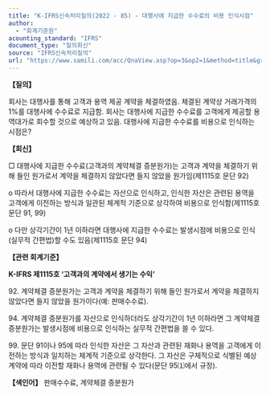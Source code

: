 ```yaml
---
title: "K-IFRS신속처리질의(2022 - 85) - 대행사에 지급한 수수료의 비용 인식시점"
author:
  - "회계기준원"
acounting_standard: "IFRS"
document_type: "질의회신"
source: "IFRS신속처리질의"
url: "https://www.samili.com/acc/QnaView.asp?op=3&op2=1&method=title&group=2124-15;1&orgcode=3&searchword=&page=7&code=K%2DIFRS%EC%8B%A0%EC%86%8D%EC%B2%98%EB%A6%AC%EC%A7%88%EC%9D%98%2D85%3A20221222"
---
```

**【질의】**

  

회사는 대행사를 통해 고객과 용역 제공 계약을 체결하였음. 체결된 계약상 거래가격의 1%를 대행사에 수수료로 지급함. 회사는 대행사에 지급한 수수료를 고객에게 제공할 용역대가로 회수할 것으로 예상하고 있음. 대행사에 지급한 수수료를 비용으로 인식하는 시점은?

  
  

**【회신】**

  

□ 대행사에 지급한 수수료(고객과의 계약체결 증분원가)는 고객과 계약을 체결하기 위해 들인 원가로서 계약을 체결하지 않았다면 들지 않았을 원가임(제1115호 문단 92)

  

o 따라서 대행사에 지급한 수수료는 자산으로 인식하고, 인식한 자산은 관련된 용역을 고객에게 이전하는 방식과 일관된 체계적 기준으로 상각하여 비용으로 인식함(제1115호 문단 91, 99)

  

o 다만 상각기간이 1년 이하라면 대행사에 지급한 수수료는 발생시점에 비용으로 인식(실무적 간편법)할 수도 있음(제1115호 문단 94)

  
  

**【관련 회계기준】**

  

**K-IFRS 제1115호 ‘고객과의 계약에서 생기는 수익’**

  

92\. 계약체결 증분원가는 고객과 계약을 체결하기 위해 들인 원가로서 계약을 체결하지 않았다면 들지 않았을 원가이다(예: 판매수수료).

  

94\. 계약체결 증분원가를 자산으로 인식하더라도 상각기간이 1년 이하라면 그 계약체결 증분원가는 발생시점에 비용으로 인식하는 실무적 간편법을 쓸 수 있다.

  

99\. 문단 91이나 95에 따라 인식한 자산은 그 자산과 관련된 재화나 용역을 고객에게 이전하는 방식과 일치하는 체계적 기준으로 상각한다. 그 자산은 구체적으로 식별된 예상 계약에 따라 이전할 재화나 용역에 관련될 수 있다(문단 95⑴에서 규정).

  
  

**【색인어】** 판매수수료, 계약체결 증분원가

